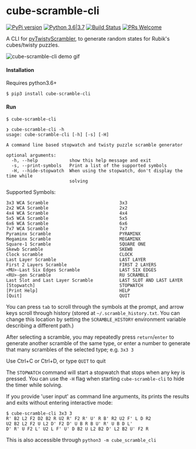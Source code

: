 # cube-scramble-cli

[![PyPi version](https://img.shields.io/pypi/v/cube_scramble_cli.svg)](https://pypi.python.org/pypi/cube_scramble_cli) [![Python 3.6|3.7](https://img.shields.io/pypi/pyversions/cube_scramble_cli.svg)](https://pypi.python.org/pypi/cube_scramble_cli) [![Build Status](https://travis-ci.com/seanbreckenridge/cube-scramble-cli.svg?branch=master)](https://travis-ci.com/seanbreckenridge/cube-scramble-cli) [![PRs Welcome](https://img.shields.io/badge/PRs-welcome-brightgreen.svg?style=flat-square)](http://makeapullrequest.com)

A CLI for [pyTwistyScrambler](https://github.com/euphwes/pyTwistyScrambler), to generate random states for Rubik's cubes/twisty puzzles.

<img src="https://raw.githubusercontent.com/seanbreckenridge/cube-scramble-cli/master/.github/demo.gif" alt="cube-scramble-cli demo gif">

#### Installation

Requires python3.6+

`$ pip3 install cube-scramble-cli`

#### Run

`$ cube-scramble-cli`

```
❯ cube-scramble-cli -h
usage: cube-scramble-cli [-h] [-s] [-H]

A command line based stopwatch and twisty puzzle scramble generator

optional arguments:
  -h, --help            show this help message and exit
  -s, --print-symbols   Print a list of the supported symbols
  -H, --hide-stopwatch  When using the stopwatch, don't display the time while
                        solving
```

Supported Symbols:

```
3x3 WCA Scramble                           3x3
2x2 WCA Scramble                           2x2
4x4 WCA Scramble                           4x4
5x5 WCA Scramble                           5x5
6x6 WCA Scramble                           6x6
7x7 WCA Scramble                           7x7
Pyraminx Scramble                          PYRAMINX
Megaminx Scramble                          MEGAMINX
Square-1 Scramble                          SQUARE ONE
Skewb Scramble                             SKEWB
Clock scramble                             CLOCK
Last Layer Scramble                        LAST LAYER
First 2 Layers Scramble                    FIRST 2 LAYERS
<MU>-Last Six Edges Scramble               LAST SIX EDGES
<RU>-gen Scramble                          RU SCRAMBLE
Last Slot and Last Layer Scramble          LAST SLOT AND LAST LAYER
[Stopwatch]                                STOPWATCH
[Print Help]                               HELP
[Quit]                                     QUIT
```

You can press `tab` to scroll through the symbols at the prompt, and arrow keys scroll through history (stored at `~/.scramble_history.txt`. You can change this location by setting the `SCRAMBLE_HISTORY` environment variable describing a different path.)

After selecting a scramble, you may repeatedly press `return`/`enter` to generate another scramble of the same type, or enter a number to generate that many scrambles of the selected type; e.g. `3x3 3`

Use Ctrl+C or Ctrl+D, or type `QUIT` to quit

The `STOPWATCH` command will start a stopwatch that stops when any key is pressed. You can use the `-H` flag when starting `cube-scramble-cli` to hide the timer while solving.

If you provide 'user input' as command line arguments, its prints the results and exits without entering interactive mode:

```
$ cube-scramble-cli 3x3 3
R' B2 L2 F2 D2 B2 R U2 R' F2 R' U' R B' R2 U2 F' L D R2
U2 B2 L2 F2 U L2 D' F2 D' U B R B U' R' U B D L'
D' R' U F2 L' U2 L F' U' D B2 U L2 B2 D' L2 B2 U' F2 R
```

This is also accessible through `python3 -m cube_scramble_cli`

